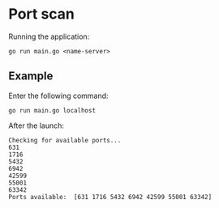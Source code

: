 # Port scan
Running the application:
```
go run main.go <name-server>
```
## Example
Enter the following command:
```
go run main.go localhost
```
After the launch:
```
Checking for available ports...
631
1716
5432
6942
42599
55001
63342
Ports available:  [631 1716 5432 6942 42599 55001 63342]
```
